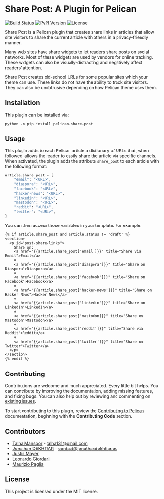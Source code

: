 # Share Post: A Plugin for Pelican

[![Build Status](https://img.shields.io/github/actions/workflow/status/pelican-plugins/share-post/main.yml?branch=main)](https://github.com/pelican-plugins/share-post/actions)
[![PyPI Version](https://img.shields.io/pypi/v/pelican-share-post)](https://pypi.org/project/pelican-share-post/)
![License](https://img.shields.io/pypi/l/pelican-share-post?color=blue)

Share Post is a Pelican plugin that creates share links in articles that allow site visitors to share the current article with others in a privacy-friendly manner.

Many web sites have share widgets to let readers share posts on social networks. Most of these widgets are used by vendors for online tracking. These widgets can also be visually-distracting and negatively affect readers’ attention.

Share Post creates old-school URLs for some popular sites which your theme can use. These links do not have the ability to track site visitors. They can also be unobtrusive depending on how Pelican theme uses them.


Installation
------------

This plugin can be installed via:

    python -m pip install pelican-share-post

Usage
-----

This plugin adds to each Pelican article a dictionary of URLs that, when followed, allows the reader to easily share the article via specific channels. When activated, the plugin adds the attribute `share_post` to each article with the following format:

```python
article.share_post = {
	"email": "<URL>",
	"diaspora": "<URL>",
	"facebook": "<URL>",
	"hacker-news": "<URL>",
	"linkedin": "<URL>",
	"mastodon": "<URL>",
	"reddit": "<URL>",
	"twitter": "<URL>",
}
```

You can then access those variables in your template. For example:

```html+jinja
{% if article.share_post and article.status != 'draft' %}
<section>
  <p id="post-share-links">
    Share on:
    <a href="{{article.share_post['email']}}" title="Share via Email">Email</a>
    ❄
    <a href="{{article.share_post['diaspora']}}" title="Share on Diaspora">Diaspora</a>
    ❄
    <a href="{{article.share_post['facebook']}}" title="Share on Facebook">Facebook</a>
    ❄
    <a href="{{article.share_post['hacker-news']}}" title="Share on Hacker News">Hacker News</a>
    ❄
    <a href="{{article.share_post['linkedin']}}" title="Share on LinkedIn">LinkedIn</a>
    ❄
    <a href="{{article.share_post['mastodon]}}" title="Share on Mastodon">Mastodon</a>
    ❄
    <a href="{{article.share_post['reddit']}}" title="Share via Reddit">Reddit</a>
    ❄
    <a href="{{article.share_post['twitter']}}" title="Share on Twitter">Twitter</a>
  </p>
</section>
{% endif %}
```

Contributing
------------

Contributions are welcome and much appreciated. Every little bit helps. You can contribute by improving the documentation, adding missing features, and fixing bugs. You can also help out by reviewing and commenting on [existing issues][].

To start contributing to this plugin, review the [Contributing to Pelican][] documentation, beginning with the **Contributing Code** section.

[existing issues]: https://github.com/pelican-plugins/share-post/issues
[Contributing to Pelican]: https://docs.getpelican.com/en/latest/contribute.html


Contributors
------------

* [Talha Mansoor](https://www.oncrashreboot.com) - talha131@gmail.com
* [Jonathan DEKHTIAR](https://github.com/DEKHTIARJonathan) - contact@jonathandekhtiar.eu
* [Justin Mayer](https://justinmayer.com)
* [Leonardo Giordani](https://github.com/lgiordani)
* [Maurizio Paglia](https://github.com/mpaglia0)


License
-------

This project is licensed under the MIT license.
